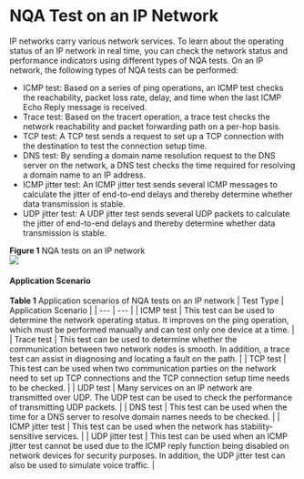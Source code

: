 NQA Test on an IP Network
=========================

IP networks carry various network services. To learn about the operating status of an IP network in real time, you can check the network status and performance indicators using different types of NQA tests. On an IP network, the following types of NQA tests can be performed:

* ICMP test: Based on a series of ping operations, an ICMP test checks the reachability, packet loss rate, delay, and time when the last ICMP Echo Reply message is received.
* Trace test: Based on the tracert operation, a trace test checks the network reachability and packet forwarding path on a per-hop basis.
* TCP test: A TCP test sends a request to set up a TCP connection with the destination to test the connection setup time.
* DNS test: By sending a domain name resolution request to the DNS server on the network, a DNS test checks the time required for resolving a domain name to an IP address.
* ICMP jitter test: An ICMP jitter test sends several ICMP messages to calculate the jitter of end-to-end delays and thereby determine whether data transmission is stable.
* UDP jitter test: A UDP jitter test sends several UDP packets to calculate the jitter of end-to-end delays and thereby determine whether data transmission is stable.

**Figure 1** NQA tests on an IP network  
![](figure/en-us_image_0000001130782112.png)
#### Application Scenario

**Table 1** Application scenarios of NQA tests on an IP network
| Test Type | Application Scenario |
| --- | --- |
| ICMP test | This test can be used to determine the network operating status. It improves on the ping operation, which must be performed manually and can test only one device at a time. |
| Trace test | This test can be used to determine whether the communication between two network nodes is smooth. In addition, a trace test can assist in diagnosing and locating a fault on the path. |
| TCP test | This test can be used when two communication parties on the network need to set up TCP connections and the TCP connection setup time needs to be checked. |
| UDP test | Many services on an IP network are transmitted over UDP. The UDP test can be used to check the performance of transmitting UDP packets. |
| DNS test | This test can be used when the time for a DNS server to resolve domain names needs to be checked. |
| ICMP jitter test | This test can be used when the network has stability-sensitive services. |
| UDP jitter test | This test can be used when an ICMP jitter test cannot be used due to the ICMP reply function being disabled on network devices for security purposes. In addition, the UDP jitter test can also be used to simulate voice traffic. |